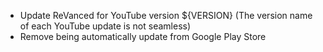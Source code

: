 - Update ReVanced for YouTube version ${VERSION} (The version name of each YouTube update is not seamless)
- Remove being automatically update from Google Play Store
